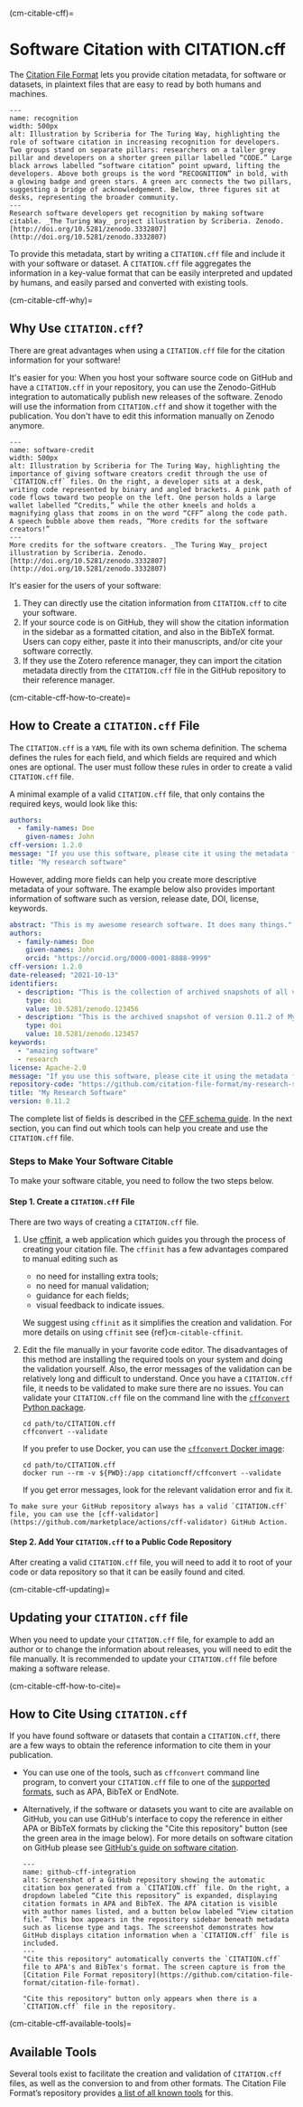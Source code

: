 (cm-citable-cff)=
# Software Citation with CITATION.cff

The [Citation File Format](https://citation-file-format.github.io) lets you provide citation metadata, for software or datasets, in plaintext files that are easy to read by both humans and machines.

```{figure} ../../../figures/recognition.*
---
name: recognition
width: 500px
alt: Illustration by Scriberia for The Turing Way, highlighting the role of software citation in increasing recognition for developers. Two groups stand on separate pillars: researchers on a taller grey pillar and developers on a shorter green pillar labelled “CODE.” Large black arrows labelled “software citation” point upward, lifting the developers. Above both groups is the word “RECOGNITION” in bold, with a glowing badge and green stars. A green arc connects the two pillars, suggesting a bridge of acknowledgement. Below, three figures sit at desks, representing the broader community. 
---
Research software developers get recognition by making software citable. _The Turing Way_ project illustration by Scriberia. Zenodo. [http://doi.org/10.5281/zenodo.3332807](http://doi.org/10.5281/zenodo.3332807)
```

To provide this metadata, start by writing a `CITATION.cff` file and include it with your software or dataset.
A `CITATION.cff` file aggregates the information in a key-value format that can be easily interpreted and updated by humans, and easily parsed and converted with existing tools.

(cm-citable-cff-why)=
## Why Use `CITATION.cff`?

There are great advantages when using a `CITATION.cff` file for the citation information for your software!

It's easier for you:
When you host your software source code on GitHub and have a `CITATION.cff` in your repository, you can use the Zenodo-GitHub integration to automatically publish new releases of the software.
Zenodo will use the information from `CITATION.cff` and show it together with the publication.
You don't have to edit this information manually on Zenodo anymore.

```{figure} ../../../figures/software-credit.*
---
name: software-credit
width: 500px
alt: Illustration by Scriberia for The Turing Way, highlighting the importance of giving software creators credit through the use of `CITATION.cff` files. On the right, a developer sits at a desk, writing code represented by binary and angled brackets. A pink path of code flows toward two people on the left. One person holds a large wallet labelled “Credits,” while the other kneels and holds a magnifying glass that zooms in on the word “CFF” along the code path. A speech bubble above them reads, “More credits for the software creators!” 
---
More credits for the software creators. _The Turing Way_ project illustration by Scriberia. Zenodo. [http://doi.org/10.5281/zenodo.3332807](http://doi.org/10.5281/zenodo.3332807)
```

It's easier for the users of your software:
1. They can directly use the citation information from `CITATION.cff` to cite your software.
2. If your source code is on GitHub, they will show the citation information in the sidebar as a formatted citation, and also in the BibTeX format.
Users can copy either, paste it into their manuscripts, and/or cite your software correctly.
3. If they use the Zotero reference manager, they can import the citation metadata directly from the `CITATION.cff` file in the GitHub repository to their reference manager.

(cm-citable-cff-how-to-create)=
## How to Create a `CITATION.cff` File

The `CITATION.cff` is a `YAML` file with its own schema definition.
The schema defines the rules for each field, and which fields are required and which ones are optional.
The user must follow these rules in order to create a valid `CITATION.cff` file.

A minimal example of a valid `CITATION.cff` file, that only contains the required keys, would look like this:

```yaml
authors:
  - family-names: Doe
    given-names: John
cff-version: 1.2.0
message: "If you use this software, please cite it using the metadata from this file."
title: "My research software"
```

However, adding more fields can help you create more descriptive metadata of your software.
The example below also provides important information of software such as version, release date, DOI, license, keywords.

```yaml
abstract: "This is my awesome research software. It does many things."
authors:
  - family-names: Doe
    given-names: John
    orcid: "https://orcid.org/0000-0001-8888-9999"
cff-version: 1.2.0
date-released: "2021-10-13"
identifiers:
  - description: "This is the collection of archived snapshots of all versions of My Research Software"
    type: doi
    value: 10.5281/zenodo.123456
  - description: "This is the archived snapshot of version 0.11.2 of My Research Software"
    type: doi
    value: 10.5281/zenodo.123457
keywords:
  - "amazing software"
  - research
license: Apache-2.0
message: "If you use this software, please cite it using the metadata from this file."
repository-code: "https://github.com/citation-file-format/my-research-software"
title: "My Research Software"
version: 0.11.2
```

The complete list of fields is described in the [CFF schema guide](https://github.com/citation-file-format/citation-file-format/blob/main/schema-guide.md).
In the next section, you can find out which tools can help you create and use the `CITATION.cff` file.

### Steps to Make Your Software Citable

To make your software citable, you need to follow the two steps below.

#### Step 1. Create a `CITATION.cff` File

There are two ways of creating a `CITATION.cff` file.

1. Use [cffinit](https://citation-file-format.github.io/cff-initializer-javascript/), a web application which guides you through the process of creating your citation file.
The `cffinit` has a few advantages compared to manual editing such as

    - no need for installing extra tools;
    - no need for manual validation;
    - guidance for each fields;
    - visual feedback to indicate issues.

    We suggest using `cffinit` as it simplifies the creation and validation.
    For more details on using `cffinit` see {ref}`cm-citable-cffinit`.

2. Edit the file manually in your favorite code editor.
The disadvantages of this method are installing the required tools on your system and doing the validation yourself. Also, the error messages of the validation can be relatively long and difficult to understand.
Once you have a `CITATION.cff` file, it needs to be validated to make sure there are no issues.
You can validate your `CITATION.cff` file on the command line with the [`cffconvert` Python package](https://pypi.org/project/cffconvert/).

    ```shell
    cd path/to/CITATION.cff
    cffconvert --validate
    ```

    If you prefer to use Docker, you can use the [`cffconvert` Docker image](https://hub.docker.com/r/citationcff/cffconvert):

    ```shell
    cd path/to/CITATION.cff
    docker run --rm -v ${PWD}:/app citationcff/cffconvert --validate
    ```

    If you get error messages, look for the relevant validation error and fix it.

```{note}
To make sure your GitHub repository always has a valid `CITATION.cff` file, you can use the [cff-validator](https://github.com/marketplace/actions/cff-validator) GitHub Action.
```

#### Step 2. Add Your `CITATION.cff` to a Public Code Repository

After creating a valid `CITATION.cff` file, you will need to add it to root of your code or data repository so that it can be easily found and cited.

(cm-citable-cff-updating)=
## Updating your `CITATION.cff` file

When you need to update your `CITATION.cff` file, for example to add an author or to change the information about releases, you will need to edit the file manually. It is recommended to update your `CITATION.cff` file before making a software release.

(cm-citable-cff-how-to-cite)=
## How to Cite Using `CITATION.cff`

If you have found software or datasets that contain a `CITATION.cff`, there are a few ways to obtain the reference information to cite them in your publication.

- You can use one of the tools, such as `cffconvert` command line program, to convert your `CITATION.cff` file to one of the [supported formats](https://github.com/citation-file-format/cff-converter-python#supported-output-formats), such as APA, BibTeX or EndNote.

- Alternatively, if the software or datasets you want to cite are available on GitHub, you can use GitHub's interface to copy the reference in either APA or BibTeX formats by clicking the "Cite this repository" button (see the green area in the image below).
For more details on software citation on GitHub please see [GitHub's guide on software citation](https://docs.github.com/en/repositories/managing-your-repositorys-settings-and-features/customizing-your-repository/about-citation-files).

  ```{figure} ../../../figures/github-cff-integration.*
  ---
  name: github-cff-integration
  alt: Screenshot of a GitHub repository showing the automatic citation box generated from a `CITATION.cff` file. On the right, a dropdown labeled “Cite this repository” is expanded, displaying citation formats in APA and BibTeX. The APA citation is visible with author names listed, and a button below labeled “View citation file.” This box appears in the repository sidebar beneath metadata such as license type and tags. The screenshot demonstrates how GitHub displays citation information when a `CITATION.cff` file is included.
  ---
  "Cite this repository" automatically converts the `CITATION.cff` file to APA's and BibTex's format. The screen capture is from the [Citation File Format repository](https://github.com/citation-file-format/citation-file-format).
  ```

  ```{note}
  "Cite this repository" button only appears when there is a `CITATION.cff` file in the repository.
  ```

(cm-citable-cff-available-tools)=
## Available Tools

Several tools exist to facilitate the creation and validation of `CITATION.cff` files, as well as the conversion to and from other formats.
The Citation File Format’s repository provides [a list of all known tools](https://github.com/citation-file-format/citation-file-format#tools-to-work-with-citationcff-files-wrench) for this.
